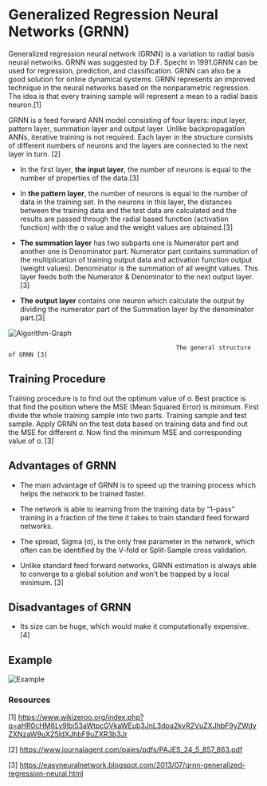 # Generalized Regression Neural Networks (GRNN)

   Generalized regression neural network (GRNN) is a variation to radial basis neural networks. GRNN was suggested by D.F. Specht in 1991.GRNN can be used for regression, prediction, and classification. GRNN can also be a good solution for online dynamical systems. GRNN represents an improved technique in the neural networks based on the nonparametric regression. The idea is that every training sample will represent a mean to a radial basis neuron.[1]

   GRNN is a feed forward ANN model consisting of four layers: input layer, pattern layer, summation layer and output layer. Unlike backpropagation ANNs, iterative training is not required. Each layer in the structure consists of different numbers of neurons and the layers are connected to the next layer in turn. [2] 

   * In the first layer, **the input layer**, the number of neurons is equal to the number of properties of the data.[3]
   
   * In **the pattern layer**, the number of neurons is equal to the number of data in the training set. In the neurons in this layer, the distances between the training data and the test data are calculated and the results are passed through the radial based function (activation function) with the σ value and the weight values are obtained.[3]
   
   * **The summation layer** has two subparts one is Numerator part and another one is Denominator part. Numerator part contains summation of the multiplication of training output data and  activation function output (weight values). Denominator is the summation of all weight values. This layer feeds both the Numerator & Denominator to the next output layer.[3]
   
   * **The output layer** contains one neuron which calculate the output by dividing the numerator part of the Summation layer by the denominator part.[3]

![Algorithm-Graph](https://github.com/muhendis/Design-of-Generalized-regression-neural-networks-library-from-scratch/blob/master/img/algo-graph.jpg)

                                                   
                                                   The general structure of GRNN [3]
                                                   
## Training Procedure

Training procedure is to find out the optimum value of σ. Best practice is that find the position where the MSE (Mean Squared Error) is minimum. First divide the whole training sample into two parts. Training sample and test sample. Apply GRNN on the test data based on training data and find out the MSE for different σ. Now find the minimum MSE and corresponding value of σ. [3]
 
## Advantages of GRNN 

   * The main advantage of GRNN is to speed up the training process which helps the network to be trained faster.

   * The network is able to learning from the training data by “1-pass” training in a fraction of the time it takes to train standard feed forward networks.

   * The spread, Sigma (σ), is the only free parameter in the network, which often can be identified by the V-fold or Split-Sample cross validation.

   * Unlike standard feed forward networks, GRNN estimation is always able to converge to a global solution and won’t be trapped by a local minimum. [3]

## Disadvantages of GRNN 

   * Its size can be huge, which would make it computationally expensive. [4]
   
## Example
   
![Example](https://github.com/muhendis/Design-of-Generalized-regression-neural-networks-library-from-scratch/blob/master/img/example.PNG)

                                                  

### Resources

[1] https://www.wikizeroo.org/index.php?q=aHR0cHM6Ly9lbi53aWtpcGVkaWEub3JnL3dpa2kvR2VuZXJhbF9yZWdyZXNzaW9uX25ldXJhbF9uZXR3b3Jr

[2] https://www.journalagent.com/pajes/pdfs/PAJES_24_5_857_863.pdf

[3] https://easyneuralnetwork.blogspot.com/2013/07/grnn-generalized-regression-neural.html
